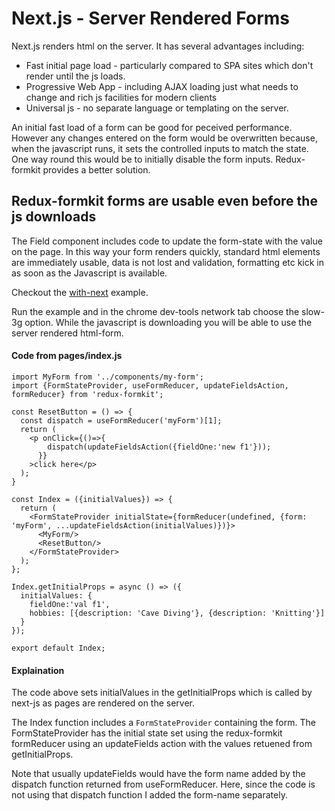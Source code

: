 # Next.js - Server Rendered Forms

Next.js renders html on the server. It has several advantages including:
* Fast initial page load - particularly compared to SPA sites which don't render until the js loads.
* Progressive Web App - including AJAX loading just what needs to change and rich js facilities for modern clients
* Universal js - no separate language or templating on the server.

An initial fast load of a form can be good for peceived performance. However any changes entered on the form would be overwritten because, when the javascript runs, it sets the controlled inputs to match the state. One way round this would be to initially disable the form inputs. Redux-formkit provides a better solution.

## Redux-formkit forms are usable even before the js downloads
The Field component includes code to update the form-state with the value on the page. In this way your form renders quickly, standard html elements are immediately usable, data is not lost and validation, formatting etc kick in as soon as the Javascript is available.

Checkout the [with-next](https://github.com/chrisfield/redux-formkit/tree/master/examples/with-next) example.

Run the example and in the chrome dev-tools network tab choose the slow-3g option. While the javascript is downloading you will be able to use the server rendered html-form.

#### Code from pages/index.js
```
import MyForm from '../components/my-form';
import {FormStateProvider, useFormReducer, updateFieldsAction, formReducer} from 'redux-formkit'; 

const ResetButton = () => {
  const dispatch = useFormReducer('myForm')[1];
  return (
    <p onClick={()=>{
        dispatch(updateFieldsAction({fieldOne:'new f1'}));
      }}
    >click here</p>
  );
}

const Index = ({initialValues}) => {
  return (
    <FormStateProvider initialState={formReducer(undefined, {form: 'myForm', ...updateFieldsAction(initialValues)})}>
      <MyForm/>
      <ResetButton/>
    </FormStateProvider>
  );
};

Index.getInitialProps = async () => ({
  initialValues: {
    fieldOne:'val f1',
    hobbies: [{description: 'Cave Diving'}, {description: 'Knitting'}]
  }
});

export default Index;
```

#### Explaination
The code above sets initialValues in the getInitialProps which is called by next-js as pages are rendered on the server. 

The Index function includes a `FormStateProvider` containing the form. The FormStateProvider has the initial state set using the redux-formkit formReducer using an updateFields action with the values retuened from getInitialProps.

Note that usually updateFields would have the form name added by the dispatch function returned from useFormReducer. Here, since the code is not using that dispatch function I added the form-name separately.

